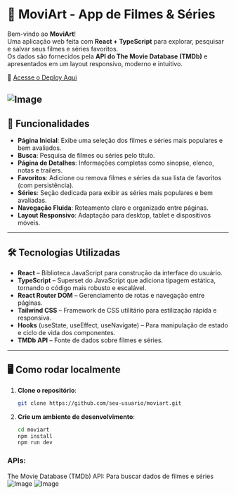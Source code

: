 # 🍿 MoviArt - App de Filmes & Séries

Bem-vindo ao **MoviArt**!  
Uma aplicação web feita com **React + TypeScript** para explorar, pesquisar e salvar seus filmes e séries favoritos.  
Os dados são fornecidos pela **API do The Movie Database (TMDb)** e apresentados em um layout responsivo, moderno e intuitivo.  

🔗 [Acesse o Deploy Aqui](https://movies-pages-5grp.vercel.app/)

![Image](https://github.com/user-attachments/assets/ca2c34e1-104d-4c47-a167-8608e45f8067)
---

## 🚀 Funcionalidades

- **Página Inicial**: Exibe uma seleção dos filmes e séries mais populares e bem avaliados.
- **Busca**: Pesquisa de filmes ou séries pelo título.
- **Página de Detalhes**: Informações completas como sinopse, elenco, notas e trailers.
- **Favoritos**: Adicione ou remova filmes e séries da sua lista de favoritos (com persistência).
- **Séries**: Seção dedicada para exibir as séries mais populares e bem avaliadas.
- **Navegação Fluida**: Roteamento claro e organizado entre páginas.
- **Layout Responsivo**: Adaptação para desktop, tablet e dispositivos móveis.

---

## 🛠️ Tecnologias Utilizadas

- **React** – Biblioteca JavaScript para construção da interface do usuário.  
- **TypeScript** – Superset do JavaScript que adiciona tipagem estática, tornando o código mais robusto e escalável.  
- **React Router DOM** – Gerenciamento de rotas e navegação entre páginas.  
- **Tailwind CSS** – Framework de CSS utilitário para estilização rápida e responsiva.  
- **Hooks** (useState, useEffect, useNavigate) – Para manipulação de estado e ciclo de vida dos componentes.  
- **TMDb API** – Fonte de dados sobre filmes e séries.  

---

## 🖥️ Como rodar localmente

1. **Clone o repositório**:
   ```bash
   git clone https://github.com/seu-usuario/moviart.git


   ```
2. **Crie um ambiente de desenvolvimento**:
   ```bash
   cd moviart
   npm install
   npm run dev 
   ```


### APIs:

The Movie Database (TMDb) API: Para buscar dados de filmes e séries
![Image](https://github.com/user-attachments/assets/a407a1e6-bac6-45bb-a606-9d3d9d84b653)
![Image](https://github.com/user-attachments/assets/d4692c19-cda1-4caf-a8f4-2b7214be4a96)
